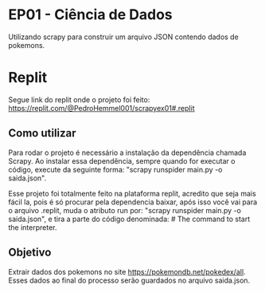 # EP01 - Ciência de Dados
 Utilizando scrapy para construir um arquivo JSON contendo dados de pokemons.

# Replit
 Segue link do replit onde o projeto foi feito: https://replit.com/@PedroHemmel001/scrapyex01#.replit

## Como utilizar
 Para rodar o projeto é necessário a instalação da dependência chamada Scrapy. Ao instalar essa dependência, sempre quando for executar o código, execute da seguinte forma: "scrapy runspider main.py -o saida.json".

 Esse projeto foi totalmente feito na plataforma replit, acredito que seja mais fácil la, pois é só procurar pela dependencia baixar, após isso você vai para o arquivo .replit, muda o atributo run por: "scrapy runspider main.py -o saida.json", e tira a parte do código denominada: # The command to start the interpreter.

## Objetivo
 Extrair dados dos pokemons no site https://pokemondb.net/pokedex/all. Esses dados ao final do processo serão guardados no arquivo saida.json.
